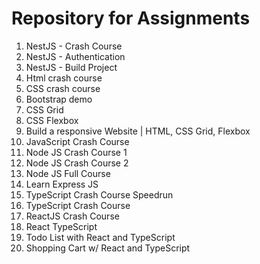 # Repository for Assignments

1. NestJS - Crash Course
2. NestJS - Authentication
3. NestJS - Build Project
4. Html crash course
5. CSS crash course
6. Bootstrap demo
7. CSS Grid 
8. CSS Flexbox
9. Build a responsive Website | HTML, CSS Grid, Flexbox
10. JavaScript Crash Course
11. Node JS Crash Course 1
12. Node JS Crash Course 2
13. Node JS Full Course
14. Learn Express JS
15. TypeScript Crash Course Speedrun
16. TypeScript Crash Course
17. ReactJS Crash Course
18. React TypeScript
19. Todo List with React and TypeScript
20. Shopping Cart w/ React and TypeScript
